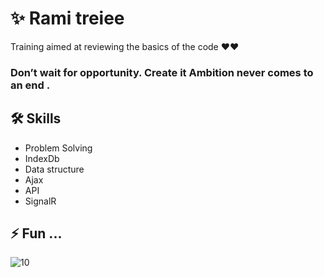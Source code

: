 
# ✨ Rami treiee 

Training aimed at reviewing the basics of the code ❤❤

### Don’t wait for opportunity. Create it Ambition never comes to an end .





## 🛠 Skills
- Problem Solving
- IndexDb
- Data structure
- Ajax
- API
- SignalR


## ⚡️ Fun ...


 ![10](https://github.com/Ahmad-Hamaideh/Rami-Trinee/assets/115453080/4146c97d-ca33-43bf-a6cb-c176d2e6638b)

